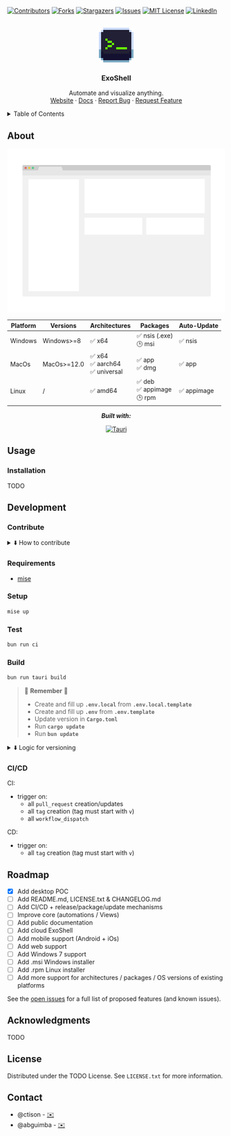 <a name="exoshell"></a>

<!-- DATA -->

[![Contributors][contributors-shield]][contributors-url]
[![Forks][forks-shield]][forks-url]
[![Stargazers][stars-shield]][stars-url]
[![Issues][issues-shield]][issues-url]
[![MIT License][license-shield]][license-url]
[![LinkedIn][linkedin-shield]][linkedin-url]

<!-- LOGO & LINKS -->
<br />
<div align="center">
  <a href="https://github.com/exoshell-dev/exoshell">
    <img src="images/logo.png" alt="Logo" width="80" height="80">
  </a>

  <h3 align="center">ExoShell</h3>

  <p align="center">
    Automate and visualize anything.
    <br />
    <a href="https://exoshell.io">Website</a>
    ·
    <a href="https://docs.exoshell.io">Docs</a>
    ·
    <a href="https://github.com/exoshell-dev/exoshell/issues/new?labels=bug&template=bug-report---.md">Report Bug</a>
    ·
    <a href="https://github.com/exoshell-dev/exoshell/issues/new?labels=enhancement&template=feature-request---.md">Request Feature</a>
  </p>
</div>

<!-- TABLE OF CONTENTS -->
<details>
  <summary>Table of Contents</summary>
  <ol>
    <li><a href="#about">About</a></li>
    <li>
      <a href="#usage">Usage</a>
      <ul>
        <li><a href="#installation">Installation</a></li>
      </ul>
    </li>
    <li>
      <a href="#development">Development</a>
      <ul>
        <li><a href="#contribute">Contribute</a></li>
        <li><a href="#requirements">Requirements</a></li>
        <li><a href="#setup">Setup</a></li>
        <li><a href="#test">Test</a></li>
        <li><a href="#build">Build</a></li>
        <li><a href="#ci/cd">CI/CD</a></li>
      </ul>
    </li>
    <li><a href="#roadmap">Roadmap</a></li>
    <li><a href="#acknowledgments">Acknowledgments</a></li>
    <li><a href="#license">License</a></li>
    <li><a href="#contact">Contact</a></li>
  </ol>
</details>

<!-- ABOUT -->

## About

<div align="center">

[![ExoShell ScreenShot][exoshell-screenshot]](https://exoshell.io)

| Platform | Versions    | Architectures                        | Packages                        | Auto-Update |
| -------- | ----------- | ------------------------------------ | ------------------------------- | ----------- |
| Windows  | Windows>=8  | ✅ x64                               | ✅ nsis (.exe)<br>🕒 msi        | ✅ nsis     |
| MacOs    | MacOs>=12.0 | ✅ x64<br>✅ aarch64<br>✅ universal | ✅ app<br>✅ dmg                | ✅ app      |
| Linux    | /           | ✅ amd64                             | ✅ deb<br>✅ appimage<br>🕒 rpm | ✅ appimage |

**_Built with:_**

[![Tauri][Tauri-badge]][Tauri-url]

</div>

<!-- USAGE -->

## Usage

### Installation

TODO

<!-- DEVELOPMENT -->

## Development

### Contribute

<details>
<summary>⬇️ How to contribute </summary>

To contribute, please fork the repo and create a pull request. You can also simply open an issue with the tag "enhancement".
Don't forget to give the project a star! Thanks again!

1. [Fork the Project](https://github.com/exoshell-dev/exoshell/fork)
2. Create your Feature Branch (`git checkout -b feature/amazing-feature`)
3. Commit your Changes (`git commit -m 'Add some amazing-feature'`)
4. Push to the Branch (`git push origin feature/amazing-feature`)
5. Open a Pull Request

</details>

### Requirements

- [mise](mise.jdx.dev)

### Setup

```bash
mise up
```

### Test

```bash
bun run ci
```

### Build

```bash
bun run tauri build
```

> 🚧 **Remember** 🚧
>
> - Create and fill up **`.env.local`** from **`.env.local.template`**
> - Create and fill up **`.env`** from **`.env.template`**
> - Update version in **`Cargo.toml`**
> - Run **`cargo update`**
> - Run **`bun update`**

<details>
<summary>⬇️ Logic for versioning</summary>

We convert the version into an universal version for packager/installer compatibility and uniformity.

**Tag** format: `v[0-255].[0-255].[0-255]-[alpha|beta|rc].[0-31]`
**Version** format: `[0-255].[0-255].[0-255]-[alpha|beta|rc].[0-31]`
**Universal version** format: `[0-255].[0-255].[0-65535]`

_Formula_:

> `encoded_patch = patch * 2048 + prerelease_type_code * 32 + parseInt(prerelease_version, 10);`

> 💡 alpha = 0; beta = 1; rc = 2;

Examples:

- tag `v0.0.1-alpha.0`
  - release `ExoShell v0.0.1-alpha.0`
  - version `0.0.1-alpha.0`
  - universal version (package version) `0.0.12141`
- tag `v0.0.1`
  - release `ExoShell v0.0.1`
  - version `0.0.1`
  - universal version (package version) `0.0.2048`
- tag `v1.5.2-beta.6`
  - release `ExoShell v1.5.2-beta.6`
  - version `1.5.2-beta.6`
  - universal version (package version) `1.5.4134`

</details>

### CI/CD

CI:

- trigger on:
  - all `pull_request` creation/updates
  - all `tag` creation (tag must start with `v`)
  - all `workflow_dispatch`

CD:

- trigger on:
  - all `tag` creation (tag must start with `v`)

<!-- ROADMAP -->

## Roadmap

- [x] Add desktop POC
- [ ] Add README.md, LICENSE.txt & CHANGELOG.md
- [ ] Add CI/CD + release/package/update mechanisms
- [ ] Improve core (automations / Views)
- [ ] Add public documentation
- [ ] Add cloud ExoShell
- [ ] Add mobile support (Android + iOs)
- [ ] Add web support
- [ ] Add Windows 7 support
- [ ] Add .msi Windows installer
- [ ] Add .rpm Linux installer
- [ ] Add more support for architectures / packages / OS versions of existing platforms

See the [open issues](https://github.com/exoshell-dev/exoshell/issues) for a full list of proposed features (and known issues).

<!-- ACKNOWLEDGMENTS -->

## Acknowledgments

TODO

<!-- LICENSE -->

## License

Distributed under the TODO License. See `LICENSE.txt` for more information.

<!-- CONTACT -->

## Contact

- @ctison - [✉️](mailto:charles@exoshell.io)
- @abguimba - [✉️](mailto:abraham@exoshell.io)

<!-- LINKS -->

[contributors-shield]: https://img.shields.io/github/contributors/exoshell-dev/exoshell.svg?style=for-the-badge
[contributors-url]: https://github.com/exoshell-dev/exoshell/graphs/contributors
[forks-shield]: https://img.shields.io/github/forks/exoshell-dev/exoshell.svg?style=for-the-badge
[forks-url]: https://github.com/exoshell-dev/exoshell/network/members
[stars-shield]: https://img.shields.io/github/stars/exoshell-dev/exoshell.svg?style=for-the-badge
[stars-url]: https://github.com/exoshell-dev/exoshell/stargazers
[issues-shield]: https://img.shields.io/github/issues/exoshell-dev/exoshell.svg?style=for-the-badge
[issues-url]: https://github.com/exoshell-dev/exoshell/issues
[license-shield]: https://img.shields.io/github/license/exoshell-dev/exoshell.svg?style=for-the-badge
[license-url]: https://github.com/exoshell-dev/exoshell/blob/master/LICENSE.txt
[linkedin-shield]: https://img.shields.io/badge/-LinkedIn-black.svg?style=for-the-badge&logo=linkedin&colorB=555
[linkedin-url]: https://www.linkedin.com/company/exoshell/
[exoshell-screenshot]: images/screenshot.png
[Tauri-badge]: https://img.shields.io/badge/Tauri-FFC131?style=for-the-badge&logo=Tauri&logoColor=white
[Tauri-url]: https://tauri.app/
